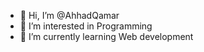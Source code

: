 - 👋 Hi, I’m @AhhadQamar
- 👀 I’m interested in Programming 
- 🌱 I’m currently learning  Web development 
